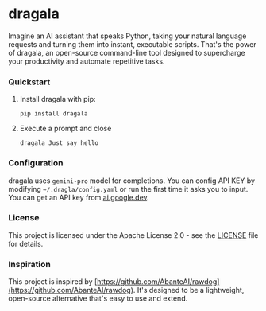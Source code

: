 # dragala

Imagine an AI assistant that speaks Python, taking your natural language requests and turning them into instant, executable scripts. That's the power of dragala, an open-source command-line tool designed to supercharge your productivity and automate repetitive tasks.

### Quickstart

1. Install dragala with pip:

   ```
   pip install dragala
   ```

2. Execute a prompt and close

   ```
   dragala Just say hello
   ```

### Configuration

dragala uses `gemini-pro` model for completions. You can config API KEY by modifying `~/.dragla/config.yaml` or run the first time it asks you to input. You can get an API key from [ai.google.dev](https://ai.google.dev/).

### License

This project is licensed under the Apache License 2.0 - see the [LICENSE](LICENSE) file for details.

### Inspiration

This project is inspired by [https://github.com/AbanteAI/rawdog](https://github.com/AbanteAI/rawdog). It's designed to be a lightweight, open-source alternative that's easy to use and extend.
